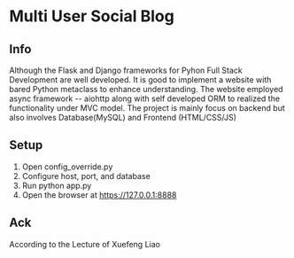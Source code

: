 # Multi User Social Blog

## Info
Although the Flask and Django frameworks for Pyhon Full Stack Development are well developed.
It is good to implement a website with bared Python metaclass to enhance understanding.
The website employed async framework -- aiohttp along with self developed ORM to realized
the functionality under MVC model. The project is mainly focus on backend but also involves
Database(MySQL) and Frontend (HTML/CSS/JS)

## Setup
1. Open config_override.py
2. Configure host, port, and database
3. Run python app.py
4. Open the browser at https://127.0.0.1:8888

## Ack
According to the Lecture of Xuefeng Liao
